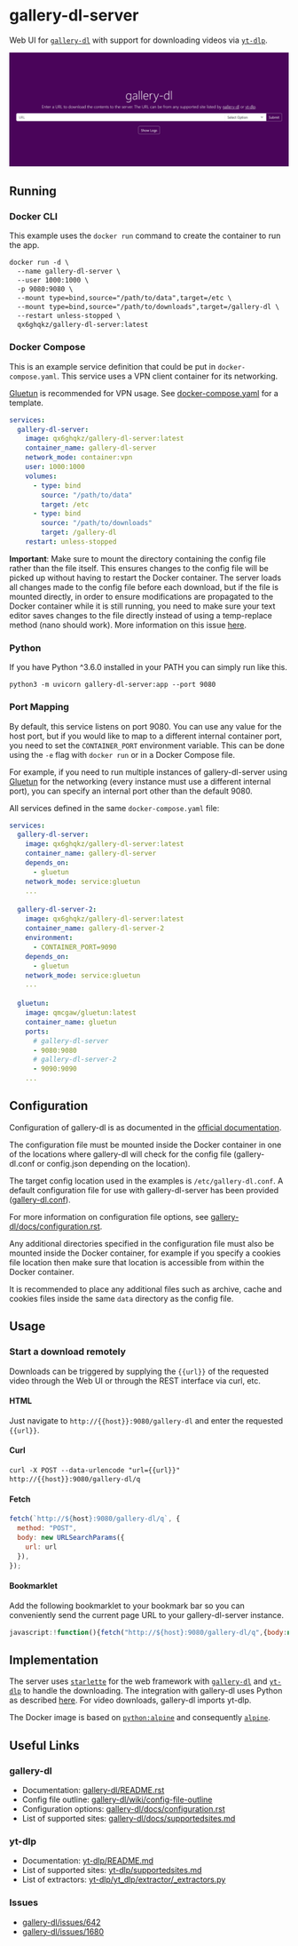 # gallery-dl-server

Web UI for [`gallery-dl`](https://github.com/mikf/gallery-dl) with support for downloading videos via [`yt-dlp`](https://github.com/yt-dlp/yt-dlp).

![screenshot](images/gallery-dl-server.png)

## Running

### Docker CLI

This example uses the `docker run` command to create the container to run the app.

```shell
docker run -d \
  --name gallery-dl-server \
  --user 1000:1000 \
  -p 9080:9080 \
  --mount type=bind,source="/path/to/data",target=/etc \
  --mount type=bind,source="/path/to/downloads",target=/gallery-dl \
  --restart unless-stopped \
  qx6ghqkz/gallery-dl-server:latest
```

### Docker Compose

This is an example service definition that could be put in `docker-compose.yaml`. This service uses a VPN client container for its networking.

[Gluetun](https://github.com/qdm12/gluetun) is recommended for VPN usage. See [docker-compose.yaml](https://github.com/qx6ghqkz/gallery-dl-server/blob/main/docker-compose.yaml) for a template.

```yaml
services:
  gallery-dl-server:
    image: qx6ghqkz/gallery-dl-server:latest
    container_name: gallery-dl-server
    network_mode: container:vpn
    user: 1000:1000
    volumes:
      - type: bind
        source: "/path/to/data"
        target: /etc
      - type: bind
        source: "/path/to/downloads"
        target: /gallery-dl
    restart: unless-stopped
```

**Important**: Make sure to mount the directory containing the config file rather than the file itself. This ensures changes to the config file will be picked up without having to restart the Docker container. The server loads all changes made to the config file before each download, but if the file is mounted directly, in order to ensure modifications are propagated to the Docker container while it is still running, you need to make sure your text editor saves changes to the file directly instead of using a temp-replace method (nano should work). More information on this issue [here](https://github.com/moby/moby/issues/15793#issuecomment-135411504).

### Python

If you have Python ^3.6.0 installed in your PATH you can simply run like this.

```shell
python3 -m uvicorn gallery-dl-server:app --port 9080
```

### Port Mapping

By default, this service listens on port 9080. You can use any value for the host port, but if you would like to map to a different internal container port, you need to set the `CONTAINER_PORT` environment variable. This can be done using the `-e` flag with `docker run` or in a Docker Compose file.

For example, if you need to run multiple instances of gallery-dl-server using [Gluetun](https://github.com/qdm12/gluetun) for the networking (every instance must use a different internal port), you can specify an internal port other than the default 9080.

All services defined in the same `docker-compose.yaml` file:

```yaml
services:
  gallery-dl-server:
    image: qx6ghqkz/gallery-dl-server:latest
    container_name: gallery-dl-server
    depends_on:
      - gluetun
    network_mode: service:gluetun
    ...

  gallery-dl-server-2:
    image: qx6ghqkz/gallery-dl-server:latest
    container_name: gallery-dl-server-2
    environment:
      - CONTAINER_PORT=9090
    depends_on:
      - gluetun
    network_mode: service:gluetun
    ...

  gluetun:
    image: qmcgaw/gluetun:latest
    container_name: gluetun
    ports:
      # gallery-dl-server
      - 9080:9080
      # gallery-dl-server-2
      - 9090:9090
    ...
```

## Configuration

Configuration of gallery-dl is as documented in the [official documentation](https://github.com/mikf/gallery-dl#configuration).

The configuration file must be mounted inside the Docker container in one of the locations where gallery-dl will check for the config file (gallery-dl.conf or config.json depending on the location).

The target config location used in the examples is `/etc/gallery-dl.conf`. A default configuration file for use with gallery-dl-server has been provided ([gallery-dl.conf](https://github.com/qx6ghqkz/gallery-dl-server/blob/main/gallery-dl.conf)).

For more information on configuration file options, see [gallery-dl/docs/configuration.rst](https://github.com/mikf/gallery-dl/blob/master/docs/configuration.rst).

Any additional directories specified in the configuration file must also be mounted inside the Docker container, for example if you specify a cookies file location then make sure that location is accessible from within the Docker container.

It is recommended to place any additional files such as archive, cache and cookies files inside the same `data` directory as the config file.

## Usage

### Start a download remotely

Downloads can be triggered by supplying the `{{url}}` of the requested video through the Web UI or through the REST interface via curl, etc.

#### HTML

Just navigate to `http://{{host}}:9080/gallery-dl` and enter the requested `{{url}}`.

#### Curl

```shell
curl -X POST --data-urlencode "url={{url}}" http://{{host}}:9080/gallery-dl/q
```

#### Fetch

```javascript
fetch(`http://${host}:9080/gallery-dl/q`, {
  method: "POST",
  body: new URLSearchParams({
    url: url
  }),
});
```

#### Bookmarklet

Add the following bookmarklet to your bookmark bar so you can conveniently send the current page URL to your gallery-dl-server instance.

```javascript
javascript:!function(){fetch("http://${host}:9080/gallery-dl/q",{body:new URLSearchParams({url:window.location.href}),method:"POST"})}();
```

## Implementation

The server uses [`starlette`](https://github.com/encode/starlette) for the web framework with [`gallery-dl`](https://github.com/mikf/gallery-dl) and [`yt-dlp`](https://github.com/yt-dlp/yt-dlp) to handle the downloading. The integration with gallery-dl uses Python as described [here](https://github.com/mikf/gallery-dl/issues/642). For video downloads, gallery-dl imports yt-dlp.

The Docker image is based on [`python:alpine`](https://registry.hub.docker.com/_/python/) and consequently [`alpine`](https://hub.docker.com/_/alpine/).

## Useful Links

### gallery-dl

- Documentation: [gallery-dl/README.rst](https://github.com/mikf/gallery-dl/blob/master/README.rst)
- Config file outline: [gallery-dl/wiki/config-file-outline](https://github.com/mikf/gallery-dl/wiki/config-file-outline)
- Configuration options: [gallery-dl/docs/configuration.rst](https://github.com/mikf/gallery-dl/blob/master/docs/configuration.rst)
- List of supported sites: [gallery-dl/docs/supportedsites.md](https://github.com/mikf/gallery-dl/blob/master/docs/supportedsites.md)

### yt-dlp

- Documentation: [yt-dlp/README.md](https://github.com/yt-dlp/yt-dlp/blob/master/README.md)
- List of supported sites: [yt-dlp/supportedsites.md](https://github.com/yt-dlp/yt-dlp/blob/master/supportedsites.md)
- List of extractors: [yt-dlp/yt_dlp/extractor/_extractors.py](https://github.com/yt-dlp/yt-dlp/blob/master/yt_dlp/extractor/_extractors.py)

### Issues

- [gallery-dl/issues/642](https://github.com/mikf/gallery-dl/issues/642)
- [gallery-dl/issues/1680](https://github.com/mikf/gallery-dl/issues/1680)
